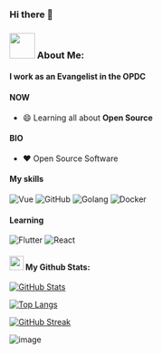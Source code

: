 ### Hi there 👋

<p align="center">

### <img src="https://github.com/TheDudeThatCode/TheDudeThatCode/blob/master/Assets/Designer.gif" width="45" /> About Me:

#### I work as an Evangelist in the OPDC

#### NOW
- :smile: Learning all about **Open Source**
 
#### BIO
- :heart: Open Source Software

#### My skills
![Vue](https://img.shields.io/badge/Vue.js-35495E?style=for-the-badge&logo=vuedotjs&logoColor=4FC08D)
![GitHub](https://img.shields.io/badge/github%20-%23121011.svg?&style=for-the-badge&logo=github&logoColor=white&color=283238)
![Golang](https://img.shields.io/badge/Golang-00ADD8?style=for-the-badge&logo=go&logoColor=white)
![Docker](https://img.shields.io/badge/Docker-2CA5E0?style=for-the-badge&logo=docker&logoColor=white)

#### Learning
![Flutter](https://img.shields.io/badge/Flutter-02569B?style=for-the-badge&logo=flutter&logoColor=white)
![React](https://img.shields.io/badge/React-20232A?style=for-the-badge&logo=react&logoColor=61DAFB)

#### <img src='https://media1.giphy.com/media/du3J3cXyzhj75IOgvA/giphy.gif?cid=ecf05e47x2g034i9pzwtzzsd3xgg2w9nr94t4tflbbgo3008&rid=giphy.gif' width='25' /> My Github Stats:
 
[![GitHub Stats](https://github-readme-stats.vercel.app/api?username=lat230627)](https://github.com/anuraghazra/github-readme-stats)
 
[![Top Langs](https://github-readme-stats.vercel.app/api/top-langs/?username=lat230627)](https://github.com/anuraghazra/github-readme-stats)
 
[![GitHub Streak](https://github-readme-streak-stats.herokuapp.com?user=lat230627)](https://git.io/streak-stats)


![image](https://github.com/sleepred/github-part1/assets/1613812/9fca44d9-060f-4d6e-961e-320293fca072)
